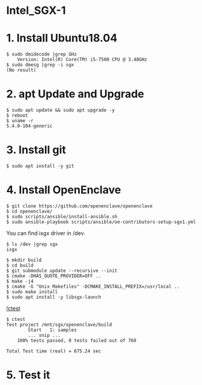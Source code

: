 # Intel_SGX-1

# 1. Install Ubuntu18.04
```
$ sudo dmidecode |grep GHz
	Version: Intel(R) Core(TM) i5-7500 CPU @ 3.40GHz
$ sudo dmesg |grep -i sgx
(No result)
```

# 2. apt Update and Upgrade
```
$ sudo apt update && sudo apt upgrade -y
$ reboot
$ uname -r
5.4.0-104-generic
```

# 3. Install git
```
$ sudo apt install -y git
```

# 4. Install OpenEnclave
```
$ git clone https://github.com/openenclave/openenclave
$ cd openenclave/
$ sudo scripts/ansible/install-ansible.sh
$ sudo ansible-playbook scripts/ansible/oe-contributors-setup-sgx1.yml
```
You can find isgx driver in /dev.
```
$ ls /dev |grep sgx
isgx
```
```
$ mkdir build
$ cd build 
$ git submodule update --recursive --init
$ cmake -DHAS_QUOTE_PROVIDER=OFF ..
$ make -j4
$ cmake -G "Unix Makefiles" -DCMAKE_INSTALL_PREFIX=/usr/local ..
$ sudo make install
$ sudo apt install -y libsgx-launch
```
[!ctest](https://github.com/developer-onizuka/Intel_SGX-1/blob/main/result_ctest.txt)
```
$ ctest
Test project /mnt/sgx/openenclave/build
        Start   1: samples
        ... snip ...
	100% tests passed, 0 tests failed out of 760

Total Test time (real) = 675.24 sec
```

# 5. Test it
```


```

